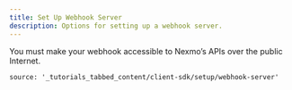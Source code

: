 ```yaml
---
title: Set Up Webhook Server
description: Options for setting up a webhook server.
---
```


<a name="set-up-webhook-server"></a>

You must make your webhook accessible to Nexmo’s APIs over the public Internet.

```tabbed_content
source: '_tutorials_tabbed_content/client-sdk/setup/webhook-server'
```
